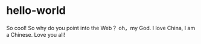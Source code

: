 # hello-world
So cool!
So why do you point into the Web？
oh，my God.
I love China,
I am a Chinese.
Love you all!
